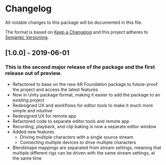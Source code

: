# Changelog
All notable changes to this package will be documented in this file.

The format is based on [Keep a Changelog](http://keepachangelog.com/en/1.0.0/)
and this project adheres to [Semantic Versioning](http://semver.org/spec/v2.0.0.html).

## [1.0.0] - 2019-06-01

### This is the second major release of the package and the first release out of preview.


* Refactored to base on the new AR Foundation package to future-proof the project and access the latest features
* Now in Unity package format, making it easier to add the package to an existing project
* Redesigned UX and workflows for editor tools to make it much more simple and intuitive
* Redesigned UX for remote app
* Refactored code to separate editor tools and remote app
* Recording, playback, and clip baking is now a separate editor window
* Added new features
   * Driving multiple characters with a single source stream
   * Connecting multiple devices to drive multiple characters
* Blendshape mappings are separated from stream settings, meaning that multiple different rigs can be driven with the same stream settings, at the same time
